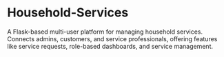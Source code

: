 # Household-Services
A Flask-based multi-user platform for managing household services. Connects admins, customers, and service professionals, offering features like service requests, role-based dashboards, and service management.
